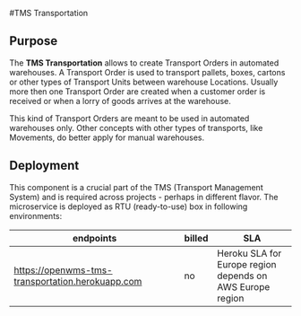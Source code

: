 #TMS Transportation

## Purpose
The **TMS Transportation** allows to create Transport Orders in automated warehouses. A
Transport Order is used to transport pallets, boxes, cartons or other types of Transport
Units between warehouse Locations. Usually more then one Transport Order are created
when a customer order is received or when a lorry of goods arrives at the warehouse.
 
This kind of Transport Orders are meant to be used in automated warehouses only. Other
concepts with other types of transports, like Movements, do better apply for manual
warehouses.

## Deployment
This component is a crucial part of the TMS (Transport Management System) and is required
across projects - perhaps in different flavor. The microservice is deployed as RTU
(ready-to-use) box in following environments:

| endpoints | billed | SLA |
| --------- | ------ | --- |
| https://openwms-tms-transportation.herokuapp.com<br/> | no | Heroku SLA for Europe region<br />depends on AWS Europe region |

